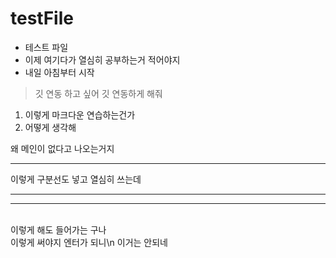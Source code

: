 # testFile
- 테스트 파일
- 이제 여기다가 열심히 공부하는거 적어야지
- 내일 아침부터 시작

> 깃 연동 하고 싶어
> 깃 연동하게 해줘

1. 이렇게 마크다운 연습하는건가
2. 어떻게 생각해

왜 메인이 없다고 나오는거지

-- -

이렇게 구분선도 넣고 열심히 쓰는데

-- -
<hr>
<br>
이렇게 해도 들어가는 구나 <br>
이렇게 써야지 엔터가 되니\n
이거는 안되네